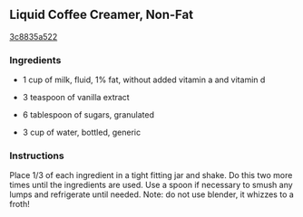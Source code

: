 ## Liquid Coffee Creamer, Non-Fat

[3c8835a522](http://www.food.com/recipe/liquid-coffee-creamer-non-fat-309481)

### Ingredients

 - 1 cup of milk, fluid, 1% fat, without added vitamin a and vitamin d

 - 3 teaspoon of vanilla extract

 - 6 tablespoon of sugars, granulated

 - 3 cup of water, bottled, generic

### Instructions

Place 1/3 of each ingredient in a tight fitting jar and shake. Do this two more times until the ingredients are used. Use a spoon if necessary to smush any lumps and refrigerate until needed. Note: do not use blender, it whizzes to a froth!
